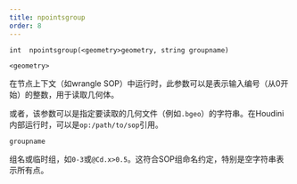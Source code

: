 ```yaml
---
title: npointsgroup
order: 8
---
```


`int  npointsgroup(<geometry>geometry, string groupname)`

`<geometry>`

在节点上下文（如wrangle SOP）中运行时，此参数可以是表示输入编号（从0开始）的整数，用于读取几何体。

或者，该参数可以是指定要读取的几何文件（例如`.bgeo`）的字符串。在Houdini内部运行时，可以是`op:/path/to/sop`引用。

`groupname`

组名或临时组，如`0-3`或`@Cd.x>0.5`。这符合SOP组命名约定，特别是空字符串表示所有点。
